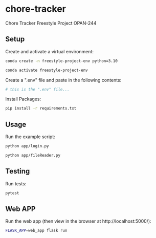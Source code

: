 # chore-tracker
Chore Tracker Freestyle Project OPAN-244

## Setup

Create and activate a virtual environment:

```sh
conda create -n freestyle-project-env python=3.10

conda activate freestyle-project-env
```

Create a ".env" file and paste in the following contents:

```sh
# this is the ".env" file...

```



Install Packages:
```sh
pip install -r requirements.txt
```

## Usage

Run the example script:

```sh
python app/login.py

python app/fileReader.py
```

## Testing

Run tests:

```sh
pytest
```

## Web APP

Run the web app (then view in the browser at http://localhost:5000/):

```sh
FLASK_APP=web_app flask run
```